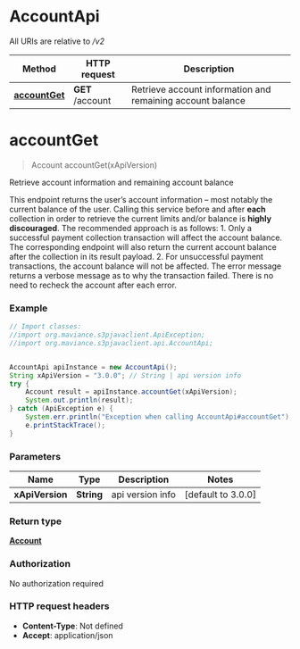 # AccountApi

All URIs are relative to */v2*

Method | HTTP request | Description
------------- | ------------- | -------------
[**accountGet**](AccountApi.md#accountGet) | **GET** /account | Retrieve account information and remaining account balance

<a name="accountGet"></a>
# **accountGet**
> Account accountGet(xApiVersion)

Retrieve account information and remaining account balance

This endpoint returns the user’s account information – most notably the current balance of the user. Calling this service before and after **each** collection in order to retrieve the current limits and/or balance is **highly discouraged**. The recommended approach is as follows:   1. Only a successful payment collection transaction will affect the account balance. The corresponding endpoint will also return the current account balance after the collection in its result payload.   2. For unsuccessful payment transactions, the account balance will not be affected. The error message returns a verbose message as to why the transaction failed. There is no need to recheck the account after each error. 

### Example
```java
// Import classes:
//import org.maviance.s3pjavaclient.ApiException;
//import org.maviance.s3pjavaclient.api.AccountApi;


AccountApi apiInstance = new AccountApi();
String xApiVersion = "3.0.0"; // String | api version info
try {
    Account result = apiInstance.accountGet(xApiVersion);
    System.out.println(result);
} catch (ApiException e) {
    System.err.println("Exception when calling AccountApi#accountGet");
    e.printStackTrace();
}
```

### Parameters

Name | Type | Description  | Notes
------------- | ------------- | ------------- | -------------
 **xApiVersion** | **String**| api version info | [default to 3.0.0]

### Return type

[**Account**](Account.md)

### Authorization

No authorization required

### HTTP request headers

 - **Content-Type**: Not defined
 - **Accept**: application/json


